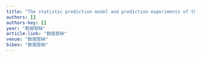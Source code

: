 ```yaml
---
title: "The statistic prediction model and prediction experiments of the summer rain over China by multiple factors and multi-scale variations"
authors: []
authors-key: []
year: "数据暂缺"
article-link: "数据暂缺"
venue: "数据暂缺"
bibex: "数据暂缺"
---
```

